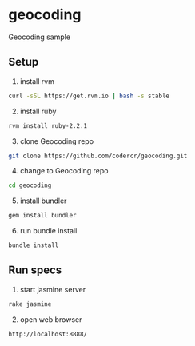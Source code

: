 # geocoding
Geocoding sample

## Setup

1. install rvm
```bash
curl -sSL https://get.rvm.io | bash -s stable
```

2. install ruby
```bash
rvm install ruby-2.2.1
```

3. clone Geocoding repo
```bash
git clone https://github.com/codercr/geocoding.git
```

4. change to Geocoding repo
```bash
cd geocoding
```

5. install bundler
```bash
gem install bundler
```

6. run bundle install
```bash
bundle install
```

## Run specs
1. start jasmine server
```bash
rake jasmine
```

2. open web browser
```
http://localhost:8888/
```
